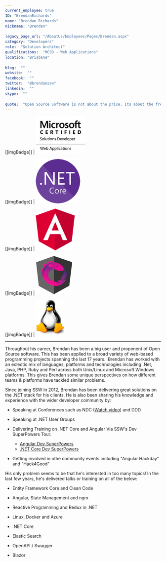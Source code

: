 ```yaml
---
current_employee: true
ID: "BrendanRichards"
name: "Brendan Richards"
nickname: "Brendan"

legacy_page_url: "/AboutUs/Employees/Pages/Brendan.aspx"
category: "Developers"
role:  "Solution Architect"
qualifications:  "MCSD - Web Applications"
location: "Brisbane"

blog:  ""
website:  ""
facebook:  ""
twitter:  "@brendanssw"
linkedin:  ""
skype:  ""

quote:  "Open Source Software is not about the price. Its about the freedom to use and improve your tools."
---
```


[[imgBadge]]
| ![Microsoft Certified Solutions Developer](./Images/Bio/MCSD_2013(rgb)_1477.jpg) 

[[imgBadge]]
| ![dotnetcore.png](../badges/net-core-logo.png) 

[[imgBadge]]
| ![angular.png](../badges/angular-logo.png) 

[[imgBadge]]
| ![ngrx.jpg](./Images/Bio/ngrx.jpg) 

[[imgBadge]]
| ![liinux.jpg](./Images/Bio/liinux.jpg) 

----


Throughout his career, Brendan has been a big user and proponent of Open Source software. This has been applied to a broad variety of web-based programming projects spanning the last 17 years.  Brendan has worked with an eclectic mix of languages, platforms and technologies including .Net, Java, PHP, Ruby and Perl across both Unix/Linux and Microsoft Windows platforms. This gives Brendan some unique perspectives on how different teams & platforms have tackled similar problems.  

Since joining SSW in 2012, Brendan has been delivering great solutions on the .NET stack for his clients. He is also been sharing his knowledge and experience with the wider developer community by:  

* Speaking at Conferences such as NDC ([Watch video](https://www.youtube.com/watch?v=fGmbXCrgKtg)) and DDD   

* Speaking at .NET User Groups  

* Delivering Training on .NET Core and Angular Via SSW's Dev SuperPowers Tour.  
   * [Angular Dev SuperPowers](https://www.ssw.com.au/ssw/Events/Training/Angular-Superpowers-Tour.aspx)  
   * [.NET Core Dev SuperPowers](https://www.ssw.com.au/ssw/Events/Training/NET-Core-Superpowers-Tour.aspx)  

* Getting involved in othe community events including "Angular Hackday" and "Hack4Good"  

His only problem seems to be that he's interested in too many topics! In the last few years, he's delivered talks or training on all of the below:  

* Entity Framework Core and Clean Code  

* Angular, State Management and ngrx  

* Reactive Programming and Redux in .NET  

* Linux, Docker and Azure  

* .NET Core  

* Elastic Search  

* OpenAPI / Swagger  

* Blazor
